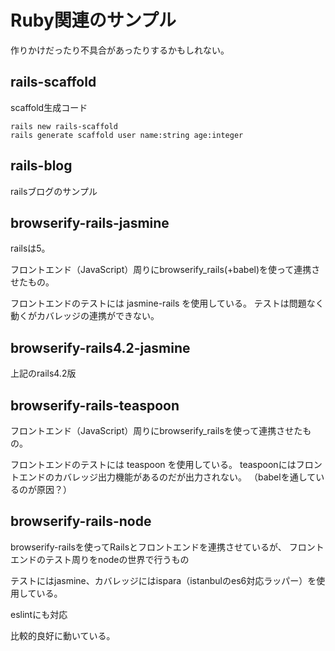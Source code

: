 # Ruby関連のサンプル

作りかけだったり不具合があったりするかもしれない。

## rails-scaffold

scaffold生成コード

```
rails new rails-scaffold
rails generate scaffold user name:string age:integer
```

## rails-blog

railsブログのサンプル

## browserify-rails-jasmine

railsは5。

フロントエンド（JavaScript）周りにbrowserify_rails(+babel)を使って連携させたもの。

フロントエンドのテストには jasmine-rails を使用している。
テストは問題なく動くがカバレッジの連携ができない。

## browserify-rails4.2-jasmine

上記のrails4.2版

## browserify-rails-teaspoon

フロントエンド（JavaScript）周りにbrowserify_railsを使って連携させたもの。

フロントエンドのテストには teaspoon を使用している。
teaspoonにはフロントエンドのカバレッジ出力機能があるのだが出力されない。
（babelを通しているのが原因？）

## browserify-rails-node

browserify-railsを使ってRailsとフロントエンドを連携させているが、
フロントエンドのテスト周りをnodeの世界で行うもの

テストにはjasmine、カバレッジにはispara（istanbulのes6対応ラッパー）を使用している。

eslintにも対応

比較的良好に動いている。
